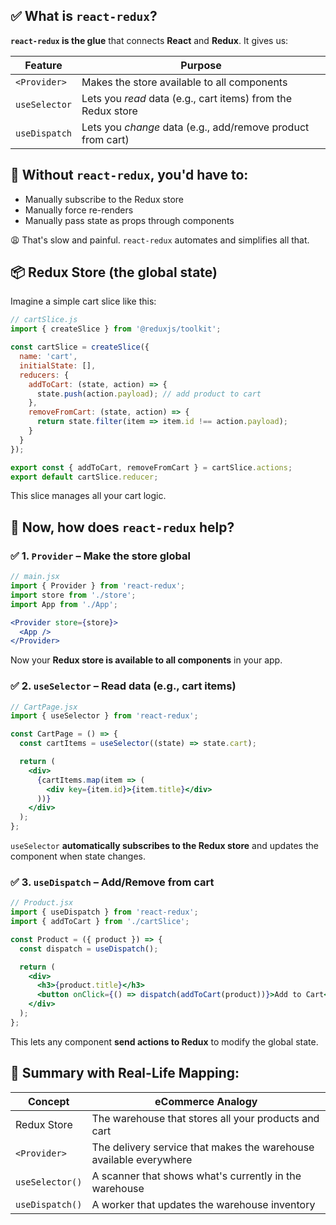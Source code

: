 ## ✅ What is `react-redux`?

**`react-redux` is the glue** that connects **React** and **Redux**.
It gives us:

| Feature       | Purpose                                                      |
| ------------- | ------------------------------------------------------------ |
| `<Provider>`  | Makes the store available to all components                  |
| `useSelector` | Lets you *read* data (e.g., cart items) from the Redux store |
| `useDispatch` | Lets you *change* data (e.g., add/remove product from cart)  |


## 🧱 Without `react-redux`, you'd have to:

* Manually subscribe to the Redux store
* Manually force re-renders
* Manually pass state as props through components

😩 That's slow and painful.
`react-redux` automates and simplifies all that.


## 📦 Redux Store (the global state)

Imagine a simple cart slice like this:

```js
// cartSlice.js
import { createSlice } from '@reduxjs/toolkit';

const cartSlice = createSlice({
  name: 'cart',
  initialState: [],
  reducers: {
    addToCart: (state, action) => {
      state.push(action.payload); // add product to cart
    },
    removeFromCart: (state, action) => {
      return state.filter(item => item.id !== action.payload);
    }
  }
});

export const { addToCart, removeFromCart } = cartSlice.actions;
export default cartSlice.reducer;
```

This slice manages all your cart logic.


## 🧠 Now, how does `react-redux` help?

### ✅ 1. `Provider` – Make the store global

```jsx
// main.jsx
import { Provider } from 'react-redux';
import store from './store';
import App from './App';

<Provider store={store}>
  <App />
</Provider>
```

Now your **Redux store is available to all components** in your app.


### ✅ 2. `useSelector` – Read data (e.g., cart items)

```jsx
// CartPage.jsx
import { useSelector } from 'react-redux';

const CartPage = () => {
  const cartItems = useSelector((state) => state.cart);

  return (
    <div>
      {cartItems.map(item => (
        <div key={item.id}>{item.title}</div>
      ))}
    </div>
  );
};
```

`useSelector` **automatically subscribes to the Redux store** and updates the component when state changes.


### ✅ 3. `useDispatch` – Add/Remove from cart

```jsx
// Product.jsx
import { useDispatch } from 'react-redux';
import { addToCart } from './cartSlice';

const Product = ({ product }) => {
  const dispatch = useDispatch();

  return (
    <div>
      <h3>{product.title}</h3>
      <button onClick={() => dispatch(addToCart(product))}>Add to Cart</button>
    </div>
  );
};
```

This lets any component **send actions to Redux** to modify the global state.


## 🎯 Summary with Real-Life Mapping:

| Concept         | eCommerce Analogy                                                  |
| --------------- | ------------------------------------------------------------------ |
| Redux Store     | The warehouse that stores all your products and cart               |
| `<Provider>`    | The delivery service that makes the warehouse available everywhere |
| `useSelector()` | A scanner that shows what's currently in the warehouse             |
| `useDispatch()` | A worker that updates the warehouse inventory                      |
